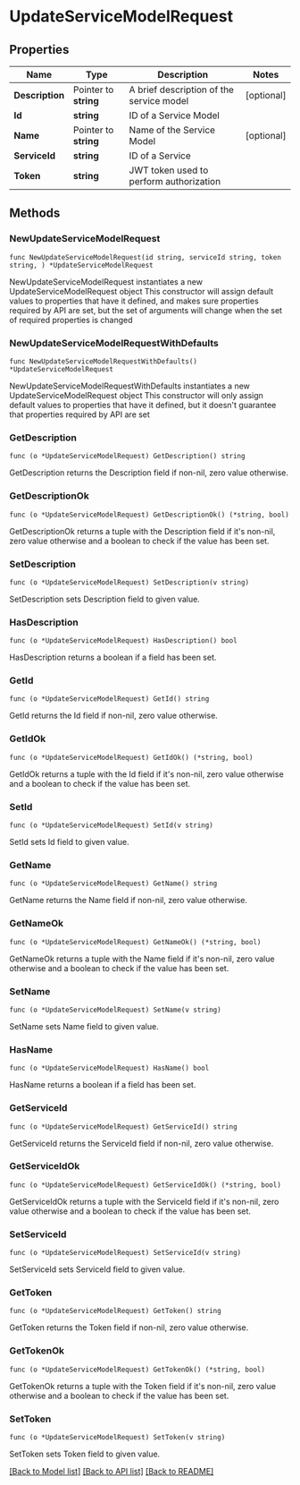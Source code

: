 # UpdateServiceModelRequest

## Properties

Name | Type | Description | Notes
------------ | ------------- | ------------- | -------------
**Description** | Pointer to **string** | A brief description of the service model | [optional] 
**Id** | **string** | ID of a Service Model | 
**Name** | Pointer to **string** | Name of the Service Model | [optional] 
**ServiceId** | **string** | ID of a Service | 
**Token** | **string** | JWT token used to perform authorization | 

## Methods

### NewUpdateServiceModelRequest

`func NewUpdateServiceModelRequest(id string, serviceId string, token string, ) *UpdateServiceModelRequest`

NewUpdateServiceModelRequest instantiates a new UpdateServiceModelRequest object
This constructor will assign default values to properties that have it defined,
and makes sure properties required by API are set, but the set of arguments
will change when the set of required properties is changed

### NewUpdateServiceModelRequestWithDefaults

`func NewUpdateServiceModelRequestWithDefaults() *UpdateServiceModelRequest`

NewUpdateServiceModelRequestWithDefaults instantiates a new UpdateServiceModelRequest object
This constructor will only assign default values to properties that have it defined,
but it doesn't guarantee that properties required by API are set

### GetDescription

`func (o *UpdateServiceModelRequest) GetDescription() string`

GetDescription returns the Description field if non-nil, zero value otherwise.

### GetDescriptionOk

`func (o *UpdateServiceModelRequest) GetDescriptionOk() (*string, bool)`

GetDescriptionOk returns a tuple with the Description field if it's non-nil, zero value otherwise
and a boolean to check if the value has been set.

### SetDescription

`func (o *UpdateServiceModelRequest) SetDescription(v string)`

SetDescription sets Description field to given value.

### HasDescription

`func (o *UpdateServiceModelRequest) HasDescription() bool`

HasDescription returns a boolean if a field has been set.

### GetId

`func (o *UpdateServiceModelRequest) GetId() string`

GetId returns the Id field if non-nil, zero value otherwise.

### GetIdOk

`func (o *UpdateServiceModelRequest) GetIdOk() (*string, bool)`

GetIdOk returns a tuple with the Id field if it's non-nil, zero value otherwise
and a boolean to check if the value has been set.

### SetId

`func (o *UpdateServiceModelRequest) SetId(v string)`

SetId sets Id field to given value.


### GetName

`func (o *UpdateServiceModelRequest) GetName() string`

GetName returns the Name field if non-nil, zero value otherwise.

### GetNameOk

`func (o *UpdateServiceModelRequest) GetNameOk() (*string, bool)`

GetNameOk returns a tuple with the Name field if it's non-nil, zero value otherwise
and a boolean to check if the value has been set.

### SetName

`func (o *UpdateServiceModelRequest) SetName(v string)`

SetName sets Name field to given value.

### HasName

`func (o *UpdateServiceModelRequest) HasName() bool`

HasName returns a boolean if a field has been set.

### GetServiceId

`func (o *UpdateServiceModelRequest) GetServiceId() string`

GetServiceId returns the ServiceId field if non-nil, zero value otherwise.

### GetServiceIdOk

`func (o *UpdateServiceModelRequest) GetServiceIdOk() (*string, bool)`

GetServiceIdOk returns a tuple with the ServiceId field if it's non-nil, zero value otherwise
and a boolean to check if the value has been set.

### SetServiceId

`func (o *UpdateServiceModelRequest) SetServiceId(v string)`

SetServiceId sets ServiceId field to given value.


### GetToken

`func (o *UpdateServiceModelRequest) GetToken() string`

GetToken returns the Token field if non-nil, zero value otherwise.

### GetTokenOk

`func (o *UpdateServiceModelRequest) GetTokenOk() (*string, bool)`

GetTokenOk returns a tuple with the Token field if it's non-nil, zero value otherwise
and a boolean to check if the value has been set.

### SetToken

`func (o *UpdateServiceModelRequest) SetToken(v string)`

SetToken sets Token field to given value.



[[Back to Model list]](../README.md#documentation-for-models) [[Back to API list]](../README.md#documentation-for-api-endpoints) [[Back to README]](../README.md)


